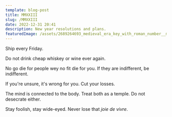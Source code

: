 ```yaml
---
template: blog-post
title: MMXXIII
slug: /MMXXIII
date: 2022-12-31 20:41
description: New year resolutions and plans.
featuredImage: /assets/2689264693_medieval_era_key_with_roman_number__mmxxiii__engraved_all_over_it__hyper_realism__4k.png
---
```

Ship every Friday.

Do not drink cheap whiskey or wine ever again.

No go die for people wey no fit die for you. If they are indifferent, be indifferent.

If you're unsure, it's wrong for you. Cut your losses. 

The mind is connected to the body. Treat both as a temple. Do not desecrate either.

Stay foolish, stay wide-eyed. Never lose that *joie de vivre*.